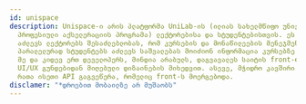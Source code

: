 ```yaml
---
id: unispace
description: Unispace-ი არის პლატფორმა UniLab-ის (ილიას სახელმწიფო უნივერსიტეტის
  პროფესიული აქსელერაციის პროგრამა) ლექტორებისა და სტუდენტებისთვის. ეს პლატფორმა
  აძლევს ლექტორებს შესაძლებლობას, რომ კურსების და მონაწილეების მენეჯმენტი შეძლონ.
  პარალელურად სტუდენტებს აძლევს საშვალებას მოიძიონ ინფორმაცია კურსებზე და გაწევრიანდნენ.
  მე და კიდევ ერთ დეველოპერს, მინდია არაბულს, დაგვავალეს საიტის front-end-ის აწყობა,
  UI/UX გუნდებიდან მიღებული დიზაინების მიხედვით. ასევე, მჭიდრო კავშირი გვქონდა back-end დეველოპერებთან,
  რათა ისეთი API გაგვეწერა, რომელიც front-ს მოერგებოდა.
disclamer: "*დროებით მობაილზე არ მუშაობს"
---
```

